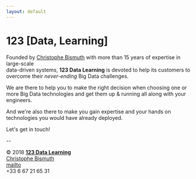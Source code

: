 ```yaml
---
layout: default
---
```


# 123 [Data, Learning]

Founded by [Christophe Bismuth](https://www.linkedin.com/in/cbismuth)
with more than 15 years of expertise in large-scale<br/>
data-driven systems, **123 Data Learning** is devoted to help its
customers to overcome their _never-ending_ Big Data challenges.

We are there to help you to make the right decision when choosing one or
more Big Data technologies and get them up & running all along with your
engineers.

And we're also there to make you gain expertise and your hands on
technologies you would have already deployed.

Let's get in touch!

--

&copy; 2018 **[123 Data Learning](https://github.com/123datalearning/)**<br/>
[Christophe Bismuth](https://www.linkedin.com/in/cbismuth)<br/>
[mailto](mailto:cbismuth@123datalearning.com)<br/>
+33 6 67 21 65 31
